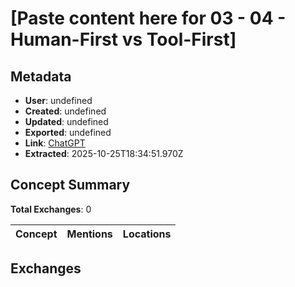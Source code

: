 # \[Paste content here for 03 - 04 - Human-First vs Tool-First\]

## Metadata

- **User**: undefined
- **Created**: undefined
- **Updated**: undefined
- **Exported**: undefined
- **Link**: [ChatGPT](undefined)
- **Extracted**: 2025-10-25T18:34:51.970Z

## Concept Summary

**Total Exchanges**: 0

| Concept | Mentions | Locations |
|---------|----------|----------|

## Exchanges

